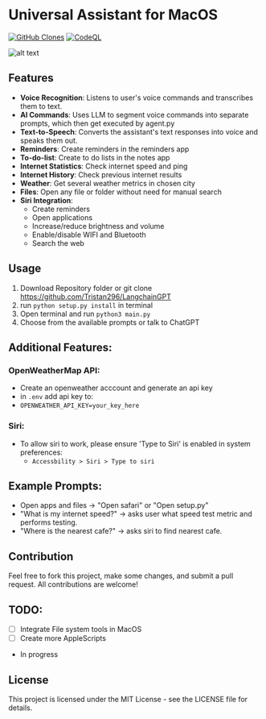 # Universal Assistant for MacOS

[![GitHub Clones](https://img.shields.io/badge/dynamic/json?color=success&label=Clone&query=count&url=https://gist.githubusercontent.com/Tristan296/82e0272a21bddb472fb3feebea622050/raw/clone.json&logo=github)](https://github.com/MShawon/github-clone-count-badge)
[![CodeQL](https://github.com/Tristan296/Universal-MacAssistant/workflows/CodeQL/badge.svg)](https://github.com/Tristan296/Universal-MacAssistant/actions?query=workflow%3ACodeQL)

![alt text](https://github.com/Tristan296/LangChain-GPT-Voice-Assistant/blob/main/assistant_logo.png)

## Features

* **Voice Recognition**: Listens to user's voice commands and transcribes them to text.
* **AI Commands**: Uses LLM to segment voice commands into separate prompts, which then get executed by agent.py
* **Text-to-Speech**: Converts the assistant's text responses into voice and speaks them out.
* **Reminders**: Create reminders in the reminders app
* **To-do-list**: Create to do lists in the notes app
* **Internet Statistics**: Check internet speed and ping
* **Internet History**: Check previous internet results
* **Weather**: Get several weather metrics in chosen city
* **Files**: Open any file or folder without need for manual search
* **Siri Integration**: 
  * Create reminders
  * Open applications
  * Increase/reduce brightness and volume
  * Enable/disable WIFI and Bluetooth
  * Search the web

## Usage

1. Download Repository folder or git clone https://github.com/Tristan296/LangchainGPT
2. run `python setup.py install` in terminal
3. Open terminal and run `python3 main.py`
4. Choose from the available prompts or talk to ChatGPT

## Additional Features:

### OpenWeatherMap API:
- Create an openweather acccount and generate an api key
- in `.env` add api key to:
- `OPENWEATHER_API_KEY=your_key_here`

### Siri:
- To allow siri to work, please ensure 'Type to Siri' is enabled in system preferences:
  - `Accessbility > Siri > Type to siri`
 
## Example Prompts:
- Open apps and files -> "Open safari" or "Open setup.py"
- "What is my internet speed?" -> asks user what speed test metric and performs testing.
- "Where is the nearest cafe?" -> asks siri to find nearest cafe.

## Contribution

Feel free to fork this project, make some changes, and submit a pull request. All contributions are welcome!

## TODO:

- [ ] Integrate File system tools in MacOS
- [ ] Create more AppleScripts
 - In progress

## License

This project is licensed under the MIT License - see the LICENSE file for details.
